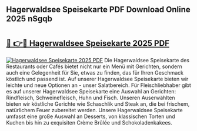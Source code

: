 ## Hagerwaldsee Speisekarte PDF Download Online 2025 nSgqb

# <h2><a href="http://gc6phvq.nevu.top/?p=Hagerwaldsee+Speisekarte">🔗 👉🔴 Hagerwaldsee Speisekarte 2025 PDF</a></h2>

[![Hagerwaldsee Speisekarte 2025 PDF](https://i.imgur.com/dBaPXMq.png)](http://gc6phvq.nevu.top/?p=Hagerwaldsee+Speisekarte)
Die Hagerwaldsee Speisekarte des Restaurants oder Cafés bietet nicht nur ein Menü mit Gerichten, sondern auch eine Gelegenheit für Sie, etwas zu finden, das für Ihren Geschmack köstlich und passend ist. Auf unserer Hagerwaldsee Speisekarte bieten wir leichte und neue Optionen an - unser Salatbereich. Für Fleischliebhaber gibt es auf unserer Hagerwaldsee Speisekarte eine Auswahl an Gerichten: Rindfleisch, Schweinefleisch, Huhn und Fisch. Unseren Auserwählten bieten wir köstliche Gerichte wie Schaschlik und Steak an, die bei frischem, natürlichem Feuer zubereitet werden. Unsere Hagerwaldsee Speisekarte umfasst eine große Auswahl an Desserts, von klassischen Torten und Kuchen bis hin zu exquisiten Crème Brûlée und Schokoladenkakees.
